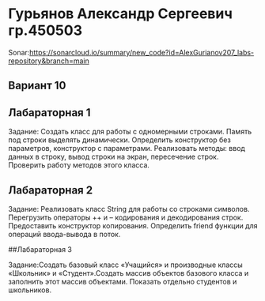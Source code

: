 # Гурьянов Александр Сергеевич гр.450503

Sonar:https://sonarcloud.io/summary/new_code?id=AlexGurianov207_labs-repository&branch=main 

## Вариант 10

## Лабараторная 1

Задание: Создать класс для работы с одномерными строками. Память под строки выделять динамически. Определить конструктор без параметров, конструктор с параметрами. Реализовать методы: ввод данных в строку, вывод строки на экран, пересечение строк. Проверить работу методов этого класса.

## Лабараторная 2

Задание: Реализовать класс String для работы со строками символов. Перегрузить операторы ++ и – кодирования и декодирования строк. Предоставить конструктор копирования. Определить friend функции для операций ввода-вывода в поток.

##Лабараторная 3

Задание:Создать базовый класс «Учащийся» и производные классы «Школьник» и «Студент».Создать массив объектов базового класса и заполнить этот массив объектами. Показать отдельно студентов и школьников.

